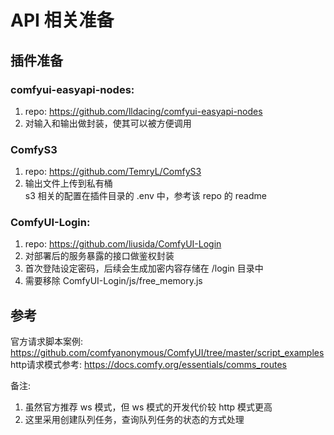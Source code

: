 # API 相关准备

## 插件准备
### comfyui-easyapi-nodes:  
1. repo: https://github.com/lldacing/comfyui-easyapi-nodes  
1. 对输入和输出做封装，使其可以被方便调用  

### ComfyS3
1. repo: https://github.com/TemryL/ComfyS3  
1. 输出文件上传到私有桶  
s3 相关的配置在插件目录的 .env 中，参考该 repo 的 readme  

### ComfyUI-Login:  
1. repo: https://github.com/liusida/ComfyUI-Login  
1. 对部署后的服务暴露的接口做鉴权封装  
1. 首次登陆设定密码，后续会生成加密内容存储在 <ComfyUI project folder>/login 目录中  
1. 需要移除 ComfyUI-Login/js/free_memory.js  

## 参考
官方请求脚本案例: https://github.com/comfyanonymous/ComfyUI/tree/master/script_examples  
http请求模式参考: https://docs.comfy.org/essentials/comms_routes  

备注:  
1. 虽然官方推荐 ws 模式，但 ws 模式的开发代价较 http 模式更高  
1. 这里采用创建队列任务，查询队列任务的状态的方式处理  

